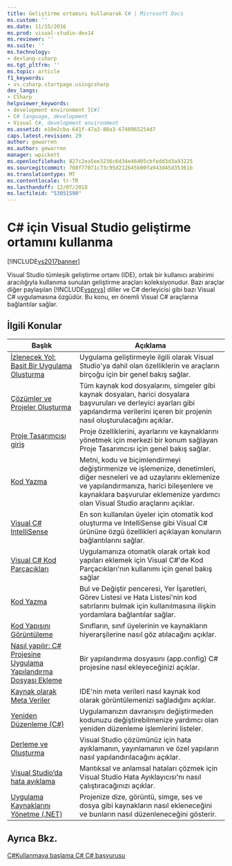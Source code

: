 ```yaml
---
title: Geliştirme ortamını kullanarak C# | Microsoft Docs
ms.custom: ''
ms.date: 11/15/2016
ms.prod: visual-studio-dev14
ms.reviewer: ''
ms.suite: ''
ms.technology:
- devlang-csharp
ms.tgt_pltfrm: ''
ms.topic: article
f1_keywords:
- vs.csharp.startpage.usingcsharp
dev_langs:
- CSharp
helpviewer_keywords:
- development environment [C#]
- C# language, development
- Visual C#, development environment
ms.assetid: e10e2cba-641f-47a3-88a3-6748965254d7
caps.latest.revision: 29
author: gewarren
ms.author: gewarren
manager: wpickett
ms.openlocfilehash: 827c2ea5ee3236c6d34e46405cbfedd3d3a93225
ms.sourcegitcommit: 708f77071c73c95d212645b00fa943d45d35361b
ms.translationtype: MT
ms.contentlocale: tr-TR
ms.lasthandoff: 12/07/2018
ms.locfileid: "53051590"
---
```

# <a name="using-the-visual-studio-development-environment-for-c"></a>C# için Visual Studio geliştirme ortamını kullanma #
[!INCLUDE[vs2017banner](../includes/vs2017banner.md)]

Visual Studio tümleşik geliştirme ortamı (IDE), ortak bir kullanıcı arabirimi aracılığıyla kullanıma sunulan geliştirme araçları koleksiyonudur. Bazı araçlar diğer paylaşılan [!INCLUDE[vsprvs](../includes/vsprvs-md.md)] diller ve C# derleyicisi gibi bazı Visual C# uygulamasına özgüdür. Bu konu, en önemli Visual C# araçlarına bağlantılar sağlar.

## <a name="related-topics"></a>İlgili Konular

|Başlık|Açıklama|
|-----------|-----------------|
|[İzlenecek Yol: Basit Bir Uygulama Oluşturma](../ide/walkthrough-create-a-simple-application-with-visual-csharp-or-visual-basic.md)|Uygulama geliştirmeyle ilgili olarak Visual Studio'ya dahil olan özelliklerin ve araçların birçoğu için bir genel bakış sağlar.|
|[Çözümler ve Projeler Oluşturma](../ide/creating-solutions-and-projects.md)|Tüm kaynak kod dosyalarını, simgeler gibi kaynak dosyaları, harici dosyalara başvuruları ve derleyici ayarları gibi yapılandırma verilerini içeren bir projenin nasıl oluşturulacağını açıklar.|
|[Proje Tasarımcısı giriş](http://msdn.microsoft.com/en-us/898dd854-c98d-430c-ba1b-a913ce3c73d7)|Proje özelliklerini, ayarlarını ve kaynaklarını yönetmek için merkezi bir konum sağlayan Proje Tasarımcısı için genel bakış sağlar.|
|[Kod Yazma](../ide/writing-code-in-the-code-and-text-editor.md)|Metni, kodu ve biçimlendirmeyi değiştirmenize ve işlemenize, denetimleri, diğer nesneleri ve ad uzaylarını eklemenize ve yapılandırmanıza, harici bileşenlere ve kaynaklara başvurular eklemenize yardımcı olan Visual Studio araçlarını açıklar.|
|[Visual C# IntelliSense](../ide/visual-csharp-intellisense.md)|En son kullanılan üyeler için otomatik kod oluşturma ve IntelliSense gibi Visual C# ürününe özgü özellikleri açıklayan konuların bağlantılarını sağlar.|
|[Visual C# Kod Parçacıkları](../ide/visual-csharp-code-snippets.md)|Uygulamanıza otomatik olarak ortak kod yapıları eklemek için Visual C#'de Kod Parçacıkları'nın kullanımı için genel bakış sağlar|
|[Kod Yazma](../ide/writing-code-in-the-code-and-text-editor.md)|Bul ve Değiştir penceresi, Yer İşaretleri, Görev Listesi ve Hata Listesi'nin kod satırlarını bulmak için kullanılmasına ilişkin yordamlara bağlantılar sağlar.|
|[Kod Yapısını Görüntüleme](../ide/viewing-the-structure-of-code.md)|Sınıfların, sınıf üyelerinin ve kaynakların hiyerarşilerine nasıl göz atılacağını açıklar.|
|[Nasıl yapılır: C# Projesine Uygulama Yapılandırma Dosyası Ekleme](../csharp-ide/how-to-add-an-application-configuration-file-to-a-csharp-project.md)|Bir yapılandırma dosyasını (app.config) C# projesine nasıl ekleyeceğinizi açıklar.|
|[Kaynak olarak Meta Veriler](../csharp-ide/metadata-as-source.md)|IDE'nin meta verileri nasıl kaynak kod olarak görüntülemenizi sağladığını açıklar.|
|[Yeniden Düzenleme (C#)](../csharp-ide/refactoring-csharp.md)|Uygulamanızın davranışını değiştirmeden kodunuzu değiştirebilmenize yardımcı olan yeniden düzenleme işlemlerini listeler.|
|[Derleme ve Oluşturma](../ide/compiling-and-building-in-visual-studio.md)|Visual Studio çözümünüz için hata ayıklamanın, yayınlamanın ve özel yapıların nasıl yapılandırılacağını açıklar.|
|[Visual Studio’da hata ayıklama](../debugger/debugging-in-visual-studio.md)|Mantıksal ve anlamsal hataları çözmek için Visual Studio Hata Ayıklayıcısı'nı nasıl çalıştıracağınızı açıklar.|
|[Uygulama Kaynaklarını Yönetme (.NET)](../ide/managing-application-resources-dotnet.md)|Projenize dize, görüntü, simge, ses ve dosya gibi kaynakların nasıl ekleneceğini ve bunların nasıl düzenleneceğini gösterir.|

## <a name="see-also"></a>Ayrıca Bkz.
 [C#](http://msdn.microsoft.com/library/7f4f8103-7068-4f1d-92c7-3c4519b6edbc)[Kullanmaya başlama C# ](http://msdn.microsoft.com/library/d6ec050f-3956-4737-8030-a4fa3521d29f) [ C# başvurusu](http://msdn.microsoft.com/library/06de3167-c16c-4e1a-b3c5-c27841d4569a)